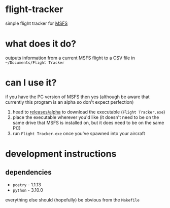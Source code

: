 # flight-tracker
simple flight tracker for [MSFS](https://www.flightsimulator.com/)

# what does it do?
outputs information from a current MSFS flight to a CSV file in `~/Documents/Flight Tracker`

# can I use it?
if you have the PC version of MSFS then yes (although be aware that currently this program is an alpha so don't expect perfection)

1. head to [releases/alpha](https://github.com/AlexChesters/flight-tracker/releases/tag/alpha) to download the executable (`Flight Tracker.exe`)
1. place the executable wherever you'd like (it doesn't need to be on the same drive that MSFS is installed on, but it does need to be on the same PC)
1. run `Flight Tracker.exe` once you've spawned into your aircraft

# development instructions

## dependencies
* `poetry` - 1.1.13
* `python` - 3.10.0

everything else should (hopefully) be obvious from the `Makefile`
